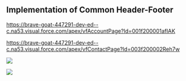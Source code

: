 
## Implementation of Common Header-Footer

https://brave-goat-447291-dev-ed--c.na53.visual.force.com/apex/vfAccountPage?Id=001f200001afIAK

https://brave-goat-447291-dev-ed--c.na53.visual.force.com/apex/vfContactPage?Id=003f200002Reh7w


![](/Accounts.jpg)

![](/Contats.jpg)
